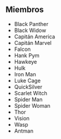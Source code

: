 ## Miembros

* Black Panther
* Black Widow
* Capitán America
* Capitán Marvel
* Falcon
* Hank Pym
* Hawkeye
* Hulk
* Iron Man
* Luke Cage
* QuickSilver
* Scarlet Witch
* Spider Man
* Spider Woman
* Thor
* Vision
* Wasp
* Antman

